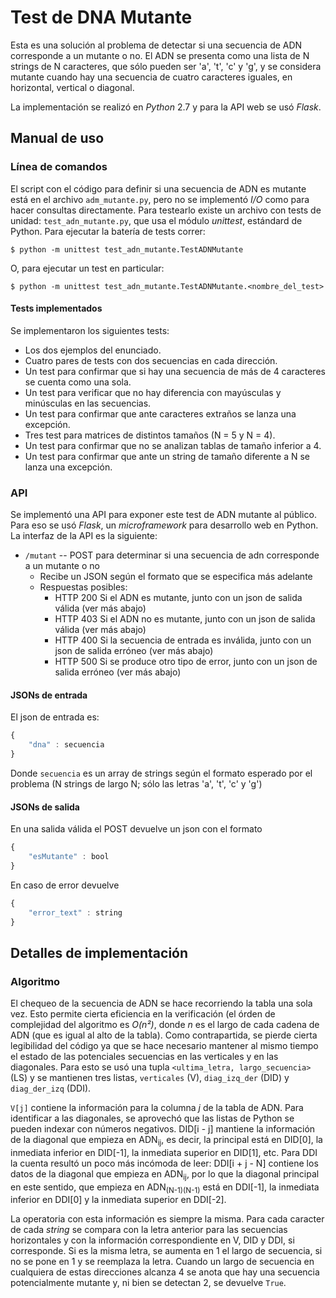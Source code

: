 # Test de DNA Mutante

Esta es una solución al problema de detectar si una secuencia de ADN corresponde a un mutante o no.  El ADN se presenta como una lista de N strings de N caracteres, que sólo pueden ser 'a', 't', 'c' y 'g', y se considera mutante cuando hay una secuencia de cuatro caracteres iguales, en horizontal, vertical o diagonal.

La implementación se realizó en *Python* 2.7 y para la API web se usó *Flask*.


## Manual de uso
### Línea de comandos
El script con el código para definir si una secuencia de ADN es mutante está en el archivo `adm_mutante.py`, pero no se implementó *I/O* como para hacer consultas directamente.  Para testearlo existe un archivo con tests de unidad: `test_adn_mutante.py`, que usa el módulo *unittest*, estándard de Python.  Para ejecutar la batería de tests correr:

```
$ python -m unittest test_adn_mutante.TestADNMutante
```

O, para ejecutar un test en particular:

```
$ python -m unittest test_adn_mutante.TestADNMutante.<nombre_del_test>
```

#### Tests implementados
Se implementaron los siguientes tests:

* Los dos ejemplos del enunciado.
* Cuatro pares de tests con dos secuencias en cada dirección.
* Un test para confirmar que si hay una secuencia de más de 4 caracteres se cuenta como una sola.
* Un test para verificar que no hay diferencia con mayúsculas y minúsculas en las secuencias.
* Un test para confirmar que ante caracteres extraños se lanza una excepción.
* Tres test para matrices de distintos tamaños (N = 5 y N = 4).
* Un test para confirmar que no se analizan tablas de tamaño inferior a 4.
* Un test para confirmar que ante un string de tamaño diferente a N se lanza una excepción.

### API
Se implementó una API para exponer este test de ADN mutante al público.  Para eso se usó *Flask*, un *microframework* para desarrollo web en Python.  La interfaz de la API es la siguiente:

* `/mutant` -- POST para determinar si una secuencia de adn corresponde a un mutante o no 
  + Recibe un JSON según el formato que se especifica más adelante
  + Respuestas posibles:
    * HTTP 200 Si el ADN es mutante, junto con un json de salida válida (ver más abajo)
    * HTTP 403 Si el ADN no es mutante, junto con un json de salida válida (ver más abajo)
    * HTTP 400 Si la secuencia de entrada es inválida, junto con un json de salida erróneo (ver más abajo)
    * HTTP 500 Si se produce otro tipo de error, junto con un json de salida erróneo (ver más abajo)

#### JSONs de entrada
El json de entrada es:

```javascript
{
	"dna" : secuencia
}
```

Donde `secuencia` es un array de strings según el formato esperado por el problema (N strings de largo N; sólo las letras 'a', 't', 'c' y 'g')

#### JSONs de salida
En una salida válida el POST devuelve un json con el formato

```javascript
{
	"esMutante" : bool
}
```

En caso de error devuelve 
```javascript
{
	"error_text" : string
}
```


## Detalles de implementación

### Algoritmo
El chequeo de la secuencia de ADN se hace recorriendo la tabla una sola vez.  Esto permite cierta eficiencia en la verificación (el órden de complejidad del algoritmo es *O(n²)*, donde *n* es el largo de cada cadena de ADN (que es igual al alto de la tabla).  Como contrapartida, se pierde cierta legibilidad del código ya que se hace necesario mantener al mismo tiempo el estado de las potenciales secuencias en las verticales y en las diagonales.  Para esto se usó una tupla `<ultima_letra, largo_secuencia>` (LS) y se mantienen tres listas, `verticales` (V), `diag_izq_der` (DID) y `diag_der_izq` (DDI).

`V[j]` contiene la información para la columna *j* de la tabla de ADN.  Para identificar a las diagonales, se aprovechó que las listas de Python se pueden indexar con números negativos.  DID[i - j] mantiene la información de la diagonal que empieza en ADN<sub>ij</sub>, es decir, la principal está en DID[0], la inmediata inferior en DID[-1], la inmediata superior en DID[1], etc.  Para DDI la cuenta resultó un poco más incómoda de leer: DDI[i + j - N] contiene los datos de la diagonal que empieza en ADN<sub>ij</sub>, por lo que la diagonal principal en este sentido, que empieza en ADN<sub>(N-1)(N-1)</sub> está en DDI[-1], la inmediata inferior en DDI[0] y la inmediata superior en DDI[-2].

La operatoria con esta información es siempre la misma.  Para cada caracter de cada *string* se compara con la letra anterior para las secuencias horizontales y con la información correspondiente en V, DID y DDI, si corresponde.  Si es la misma letra, se aumenta en 1 el largo de secuencia, si no se pone en 1 y se reemplaza la letra.  Cuando un largo de secuencia en cualquiera de estas direcciones alcanza 4 se anota que hay una secuencia potencialmente mutante y, ni bien se detectan 2, se devuelve `True`.

